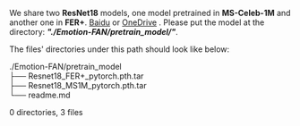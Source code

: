 We share two **ResNet18** models, one model pretrained in **MS-Celeb-1M** and another one in **FER+**. [Baidu](https://pan.baidu.com/s/1OgxPSSzUhaC9mPltIpp2pg) or [OneDrive](https://1drv.ms/u/s!AhGc2vUv7IQtl1Pt7FhPXr_Kofd5?e=3MvPFX) . Please put the model at the directory: ***"./Emotion-FAN/pretrain_model/"***.

The files' directories under this path should look like below:

./Emotion-FAN/pretrain_model  
├── Resnet18_FER+_pytorch.pth.tar  
├── Resnet18_MS1M_pytorch.pth.tar <br>
└── readme.md

0 directories, 3 files
